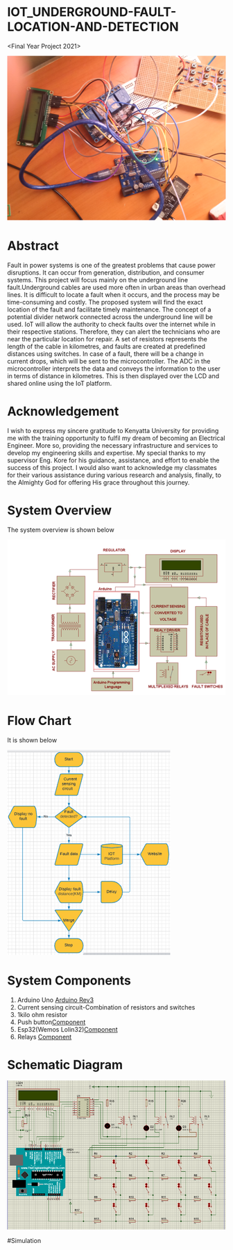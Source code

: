 # IOT_UNDERGROUND-FAULT-LOCATION-AND-DETECTION
<Final Year Project 2021>

<img src="Underground_fault _detection_system.jpg">

# Abstract
Fault in power systems is one of the greatest problems that cause power disruptions. It can occur from generation, distribution, and consumer systems. This project will focus mainly on the underground line fault.Underground cables are used more often in urban areas than overhead lines. It is difficult to locate a fault when it occurs, and the process may be time-consuming and costly. The proposed system will find the exact location of the fault and facilitate timely maintenance. The concept of a potential divider network connected across the underground line will be used.
IoT will allow the authority to check faults over the internet while in their respective stations. Therefore, they can alert the technicians who are near the particular location for repair.
A set of resistors represents the length of the cable in kilometres, and faults are created at predefined distances using switches. In case of a fault, there will be a change in current drops, which will be sent to the microcontroller. The ADC in the microcontroller interprets the data and conveys the information to the user in terms of distance in kilometres. This is then displayed over the LCD and shared online using the IoT platform.

# Acknowledgement
I wish to express my sincere gratitude to Kenyatta University for providing me with the training opportunity to fulfil my dream of becoming an Electrical Engineer. More so, providing the necessary infrastructure and services to develop my engineering skills and expertise. My special thanks to my supervisor Eng. Kore for his guidance, assistance, and effort to enable the success of this project. I would also want to acknowledge my classmates for their various assistance during various research and analysis, finally, to the Almighty God for offering His grace throughout this journey.

# System Overview

The system overview is shown below

<img src="system_overview.png">

# Flow Chart

It is shown below

<img src="flowchart.png">

# System Components

1. Arduino Uno [Arduino Rev3](https://store-usa.arduino.cc/products/arduino-uno-rev3/)
2. Current sensing circuit-Combination of resistors and switches
3. 1kilo ohm resistor
4. Push button[Component](https://components101.com/switches/push-button)
5. Esp32(Wemos Lolin32)[Component](https://artofcircuits.com/product/lolin32-esp32-dual-core-wifibluetooth-development-board-with-battery-charger)
6. Relays [Component](https://elearn.ellak.gr/mod/book/view.php?id=4568&chapterid=2440)

# Schematic Diagram

<img src="fault_system.PNG">

#Simulation


